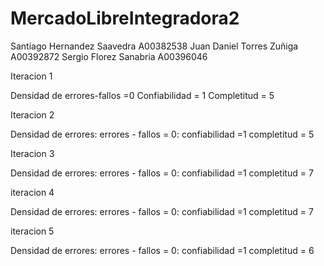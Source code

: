 ﻿# MercadoLibreIntegradora2

 Santiago Hernandez Saavedra A00382538
 Juan Daniel Torres Zuñiga A00392872
 Sergio Florez Sanabria A00396046

Iteracion 1

 Densidad de errores-fallos =0
 Confiabilidad = 1
 Completitud = 5
 
 Iteracion 2
 
 Densidad de errores: errores - fallos = 0:
 confiabilidad =1
 completitud = 5
 
 Iteracion 3
 
 Densidad de errores: errores - fallos = 0:
 confiabilidad =1
 completitud = 7
 
 iteracion 4
 
 Densidad de errores: errores - fallos = 0:
 confiabilidad =1
 completitud = 7
 
 iteracion 5
 
 Densidad de errores: errores - fallos = 0:
 confiabilidad =1
 completitud = 6
 
 
